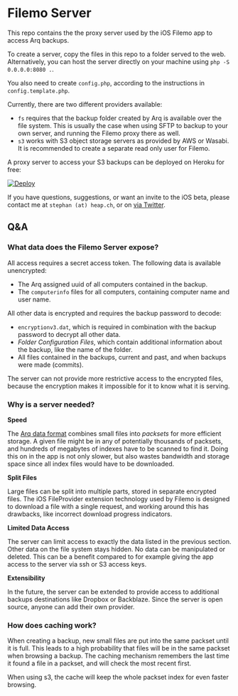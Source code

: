 # Filemo Server

This repo contains the the proxy server used by the iOS Filemo app to access Arq backups.

To create a server, copy the files in this repo to a folder served to the web. Alternatively, you can host the server directly on your machine using `php -S 0.0.0.0:8080 .`.

You also need to create `config.php`, according to the instructions in `config.template.php`.

Currently, there are two different providers available:

* `fs` requires that the backup folder created by Arq is available over the file system. This is usually the case when using SFTP to backup to your own server, and running the Filemo proxy there as well.
* `s3` works with S3 object storage servers as provided by AWS or Wasabi. It is recommended to create a separate read only user for Filemo.

A proxy server to access your S3 backups can be deployed on Heroku for free:

[![Deploy](https://www.herokucdn.com/deploy/button.svg)](https://heroku.com/deploy?template=https://github.com/stepmuel/filemo-server/tree/heroku)

If you have questions, suggestions, or want an invite to the iOS beta, please contact me at `stephan (at) heap.ch`, or on [via Twitter](https://twitter.com/stepmuel).

## Q&A

### What data does the Filemo Server expose?

All access requires a secret access token. The following data is available unencrypted:

* The Arq assigned uuid of all computers contained in the backup.
* The `computerinfo` files for all computers, containing computer name and user name.

All other data is encrypted and requires the backup password to decode:

* `encryptionv3.dat`, which is required in combination with the backup password to decrypt all other data.
* *Folder Configuration Files*, which contain additional information about the backup, like the name of the folder.
* All files contained in the backups, current and past, and when backups were made (commits).

The server can not provide more restrictive access to the encrypted files, because the encryption makes it impossible for it to know what it is serving.

### Why is a server needed?

**Speed**

The [Arq data format](https://www.arqbackup.com/arq_data_format.txt) combines small files into *packsets* for more efficient storage. A given file might be in any of potentially thousands of packsets, and hundreds of megabytes of indexes have to be scanned to find it. Doing this on in the app is not only slower, but also wastes bandwidth and storage space since all index files would have to be downloaded.

**Split Files**

Large files can be split into multiple parts, stored in separate encrypted files. The iOS FileProvider extension technology used by Filemo is designed to download a file with a single request, and working around this has drawbacks, like incorrect download progress indicators.

**Limited Data Access**

The server can limit access to exactly the data listed in the previous section. Other data on the file system stays hidden. No data can be manipulated or deleted. This can be a benefit compared to for example giving the app access to the server via ssh or S3 access keys.

**Extensibility**

In the future, the server can be extended to provide access to additional backups destinations like Dropbox or Backblaze. Since the server is open source, anyone can add their own provider.

### How does caching work?

When creating a backup, new small files are put into the same packset until it is full. This leads to a high probability that files will be in the same packset when browsing a backup. The caching mechanism remembers the last time it found a file in a packset, and will check the most recent first.

When using s3, the cache will keep the whole packset index for even faster browsing.
